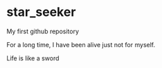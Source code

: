 # star_seeker
My first github repository

For a long time, I have been alive just not for myself.

Life is like a sword

